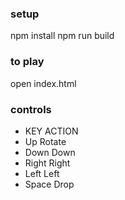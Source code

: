 ### setup

npm install
npm run build

### to play
open index.html

### controls

- KEY ACTION
- Up	Rotate
- Down	Down
- Right	Right
- Left	Left
- Space	Drop
